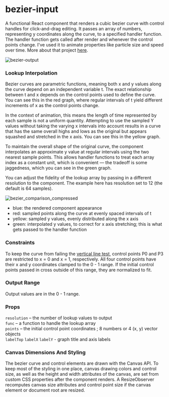 # bezier-input

A functional React component that renders a cubic bezier curve with control handles for click-and-drag editing. It passes an array of numbers, representing y coordinates along the curve, to a specified handler function. The handler function gets called after render and whenever the control points change. I've used it to animate properties like particle size and speed over time. More about that project [here](github.com/georgeolee/p-widge).

![bezier-output](https://user-images.githubusercontent.com/62530485/169880265-a6972892-68af-4e2b-96ab-c6d74fdc8355.gif)


### Lookup Interpolation

Bezier curves are parametric functions, meaning both x and y values along the curve depend on an independent variable t. The exact relationship between t and x depends on the control points used to define the curve. You can see this in the red graph, where regular intervals of t yield different increments of x as the control points change.

In the context of animation, this means the length of time represented by each sample is not a uniform quantity. Attempting to use the sampled Y values without taking the varying x intervals into account results in a curve that has the same overall highs and lows as the original but appears squashed and stretched in the x axis. You can see this in the yellow graph.

To maintain the overall shape of the original curve, the component interpolates an approximate y value at regular intervals using the two nearest sample points. This allows handler functions to treat each array index as a constant unit, which is convenient — the tradeoff is some jaggedness, which you can see in the green graph.

You can adjust the fidelity of the lookup array by passing in a different resolution to the component. The example here has resolution set to 12 (the default is 64 samples).


![bezier_comparison_compressed](https://user-images.githubusercontent.com/62530485/169634721-63925d24-38a2-4b42-864e-a6f092776711.gif)

- blue: the rendered component appearance
- red: sampled points along the curve at evenly spaced intervals of t
- yellow: sampled y values, evenly distributed along the x axis
- green: interpolated y values, to correct for x axis stretching; this is what gets passed to the handler function

### Constraints

To keep the curve from failing the [vertical line test](https://en.wikipedia.org/wiki/Vertical_line_test), control points P0 and P3 are restricted to  x = 0 and x = 1, respectively. All four control points have their x and y coordinates clamped to the 0 - 1 range. If the initial control points passed in cross outside of this range, they are normalized to fit.


### Output Range

Output values are in the 0 - 1 range.

### Props

`resolution` – the number of lookup values to output\
`func` – a function to handle the lookup array\
`points` – the initial control point coordinates ; 8 numbers or 4 (x, y) vector objects\
`labelTop` `labelX` `labelY` - graph title and axis labels

### Canvas Dimensions And Styling

The bezier curve and control elements are drawn with the Canvas API. To keep most of the styling in one place, canvas drawing colors and control size, as well as the height and width attributes of the canvas, are set from custom CSS properties after the component renders. A ResizeObserver recomputes canvas size attributes and control point size if the canvas element or document root are resized.
